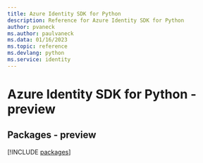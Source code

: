 ```yaml
---
title: Azure Identity SDK for Python
description: Reference for Azure Identity SDK for Python
author: pvaneck
ms.author: paulvaneck
ms.data: 01/16/2023
ms.topic: reference
ms.devlang: python
ms.service: identity
---
```

# Azure Identity SDK for Python - preview
## Packages - preview
[!INCLUDE [packages](identity-index.md)]